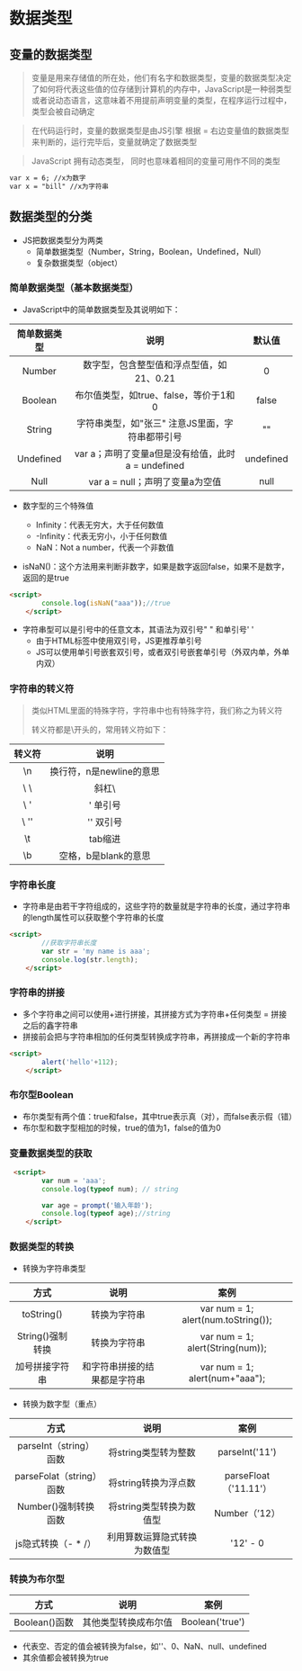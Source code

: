 # 数据类型

## 变量的数据类型

> 变量是用来存储值的所在处，他们有名字和数据类型，变量的数据类型决定了如何将代表这些值的位存储到计算机的内存中，JavaScript是一种弱类型或者说动态语言，这意味着不用提前声明变量的类型，在程序运行过程中，类型会被自动确定

> 在代码运行时，变量的数据类型是由JS引擎 根据 = 右边变量值的数据类型来判断的，运行完毕后，变量就确定了数据类型

> JavaScript 拥有动态类型， 同时也意味着相同的变量可用作不同的类型

```html
var x = 6; //x为数字
var x = "bill" //x为字符串
```

## 数据类型的分类

* JS把数据类型分为两类
  * 简单数据类型（Number，String，Boolean，Undefined，Null）
  * 复杂数据类型（object）

### 简单数据类型（基本数据类型）

* JavaScript中的简单数据类型及其说明如下：

| 简单数据类型 |                       说明                        |  默认值   |
| :----------: | :-----------------------------------------------: | :-------: |
|    Number    |     数字型，包含整型值和浮点型值，如21、0.21      |     0     |
|   Boolean    |       布尔值类型，如true、false，等价于1和0       |   false   |
|    String    |  字符串类型，如"张三" 注意JS里面，字符串都带引号  |    ""     |
|  Undefined   | var a；声明了变量a但是没有给值，此时a = undefined | undefined |
|     Null     |          var a = null；声明了变量a为空值          |   null    |

* 数字型的三个特殊值
  * Infinity：代表无穷大，大于任何数值
  * -Infinity：代表无穷小，小于任何数值
  * NaN：Not a number，代表一个非数值

* isNaN()：这个方法用来判断非数字，如果是数字返回false，如果不是数字，返回的是true

```html
<script>
        console.log(isNaN("aaa"));//true
    </script>
```

* 字符串型可以是引号中的任意文本，其语法为双引号" " 和单引号' '
  * 由于HTML标签中使用双引号，JS更推荐单引号
  * JS可以使用单引号嵌套双引号，或者双引号嵌套单引号（外双内单，外单内双）

### 字符串的转义符

> 类似HTML里面的特殊字符，字符串中也有特殊字符，我们称之为转义符
>
> 转义符都是\开头的，常用转义符如下：

| 转义符 |           说明           |
| :----: | :----------------------: |
|   \n   | 换行符，n是newline的意思 |
|  \ \   |          斜杠\           |
|  \ '   |         ' 单引号         |
|  \ ''  |        '' 双引号         |
|   \t   |         tab缩进          |
|   \b   |   空格，b是blank的意思   |

### 字符串长度

* 字符串是由若干字符组成的，这些字符的数量就是字符串的长度，通过字符串的length属性可以获取整个字符串的长度

```html
<script>
        //获取字符串长度
        var str = 'my name is aaa';
        console.log(str.length);
    </script>
```

### 字符串的拼接

* 多个字符串之间可以使用+进行拼接，其拼接方式为字符串+任何类型 = 拼接之后的鑫字符串
* 拼接前会把与字符串相加的任何类型转换成字符串，再拼接成一个新的字符串

```html
<script>
        alert('hello'+112);
    </script>
```

### 布尔型Boolean

* 布尔类型有两个值：true和false，其中true表示真（对），而false表示假（错）
* 布尔型和数字型相加的时候，true的值为1，false的值为0

### 变量数据类型的获取

```html
 <script>
        var num = 'aaa';
        console.log(typeof num); // string

        var age = prompt('输入年龄');
        console.log(typeof age);//string
    </script>
```

### 数据类型的转换

* 转换为字符串类型

|       方式       |             说明             |                案例                 |
| :--------------: | :--------------------------: | :---------------------------------: |
|    toString()    |         转换为字符串         | var num = 1; alert(num.toString()); |
| String()强制转换 |         转换为字符串         |  var num = 1; alert(String(num));   |
|  加号拼接字符串  | 和字符串拼接的结果都是字符串 |   var num = 1; alert(num+"aaa");    |

* 转换为数字型（重点）

|           方式           |             说明             |         案例          |
| :----------------------: | :--------------------------: | :-------------------: |
|  parseInt（string）函数  |     将string类型转为整数     |    parseInt('11')     |
| parseFolat（string）函数 |     将string转换为浮点数     | parseFloat（'11.11'） |
|   Number()强制转换函数   |   将string类型转换为数值型   |     Number（’12）     |
|   js隐式转换（- * /）    | 利用算数运算隐式转换为数值型 |       '12' - 0        |

### 转换为布尔型

|     方式      |         说明         |      案例       |
| :-----------: | :------------------: | :-------------: |
| Boolean()函数 | 其他类型转换成布尔值 | Boolean('true') |

* 代表空、否定的值会被转换为false，如''、0、NaN、null、undefined
* 其余值都会被转换为true


